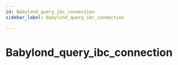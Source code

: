 ```yaml
---
id: Babylond_query_ibc_connection
sidebar_label: Babylond_query_ibc_connection

---
```


# Babylond_query_ibc_connection